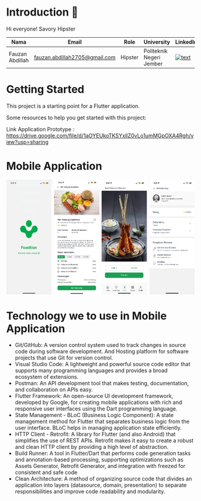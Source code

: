 # Introduction 👋

Hi everyone! Savory Hipster

| Nama | Email | Role | University | LinkedIn |
| ---      | ---       | ---       | ---       | ---       |
| Fauzan Abdillah | fauzan.abdillah2705@gmail.com | Hipster | Politeknik Negeri Jember | [![text](https://img.shields.io/badge/LinkedIn-0077B5?style=for-the-badge&logo=linkedin&logoColor=white)](https://www.linkedin.com/in/fauzan2720/) |

# Getting Started

This project is a starting point for a Flutter application.

Some resources to help you get started with this project:

Link Application Prototype : https://drive.google.com/file/d/1aOYEUkoTKSYxllZ0vLo1umMGpOXA4Rgh/view?usp=sharing

# Mobile Application
<div>
	<div align="center" style="display: flex; justify-content: space-between">
	<img src="https://github.com/Savory-Team/.github/blob/main/profile/Splash%20Screen-1.png" alt="Cloud Arsitektur" style="width:24%;">
	<img src="https://github.com/Savory-Team/.github/blob/main/profile/Detail%20Makanan-1.png" alt="Cloud Arsitektur" style="width:24%;">
	<img src="https://github.com/Savory-Team/.github/blob/main/profile/Scan-1.png" alt="Cloud Arsitektur" style="width:24%;">
	<img src="https://github.com/Savory-Team/.github/blob/main/profile/Restoran%20Saya-1.png" alt="Cloud Arsitektur" style="width:24%;">
</div>

# Technology we to use in Mobile Application
- Git/GitHub: A version control system used to track changes in source code during software development. And Hosting platform for software projects that use Git for version control.
- Visual Studio Code: A lightweight and powerful source code editor that supports many programming languages ​​and provides a broad ecosystem of extensions.
- Postman: An API development tool that makes testing, documentation, and collaboration on APIs easy.
- Flutter Framework: An open-source UI development framework, developed by Google, for creating mobile applications with rich and responsive user interfaces using the Dart programming language.
- State Management - BLoC (Business Logic Component): A state management method for Flutter that separates business logic from the user interface. BLoC helps in managing application state efficiently.
- HTTP Client - Retrofit: A library for Flutter (and also Android) that simplifies the use of REST APIs. Retrofit makes it easy to create a robust and clean HTTP client by providing a high level of abstraction.
- Build Runner: A tool in Flutter/Dart that performs code generation tasks and annotation-based processing, supporting optimizations such as Assets Generator, Retrofit Generator, and integration with freezed for consistent and safe code
- Clean Architecture: A method of organizing source code that divides an application into layers (datasource, domain, presentation) to separate responsibilities and improve code readability and modularity.
